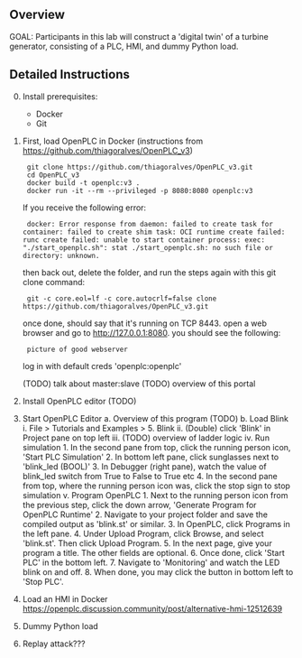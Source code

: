 ## Overview
GOAL: Participants in this lab will construct a 'digital twin' of a turbine generator, consisting of a PLC, HMI, and dummy Python load.

## Detailed Instructions
0. Install prerequisites:
    - Docker
    - Git
1. First, load OpenPLC in Docker (instructions from https://github.com/thiagoralves/OpenPLC_v3)

        git clone https://github.com/thiagoralves/OpenPLC_v3.git
        cd OpenPLC_v3
        docker build -t openplc:v3 .
        docker run -it --rm --privileged -p 8080:8080 openplc:v3

    If you receive the following error:

        docker: Error response from daemon: failed to create task for container: failed to create shim task: OCI runtime create failed: runc create failed: unable to start container process: exec: "./start_openplc.sh": stat ./start_openplc.sh: no such file or directory: unknown.

    then back out, delete the folder, and run the steps again with this git clone command:

        git -c core.eol=lf -c core.autocrlf=false clone https://github.com/thiagoralves/OpenPLC_v3.git

    once done, should say that it's running on TCP 8443. open a web browser and go to http://127.0.0.1:8080. you should see the following:

        picture of good webserver

    log in with default creds 'openplc:openplc'

    (TODO) talk about master:slave
    (TODO) overview of this portal

2. Install OpenPLC editor (TODO)
3. Start OpenPLC Editor
    a. Overview of this program (TODO)
    b. Load Blink
        i. File > Tutorials and Examples > 5. Blink
        ii. (Double) click 'Blink' in Project pane on top left
        iii. (TODO) overview of ladder logic
        iv. Run simulation
            1. In the second pane from top, click the running person icon, 'Start PLC Simulation'
            2. In bottom left pane, click sunglasses next to 'blink_led (BOOL)'
            3. In Debugger (right pane), watch the value of blink_led switch from True to False to True etc
            4. In the second pane from top, where the running person icon was, click the stop sign to stop simulation
        v. Program OpenPLC
            1. Next to the running person icon from the previous step, click the down arrow, 'Generate Program for OpenPLC Runtime'
            2. Navigate to your project folder and save the compiled output as 'blink.st' or similar.
            3. In OpenPLC, click Programs in the left pane.
            4. Under Upload Program, click Browse, and select 'blink.st'. Then click Upload Program.
            5. In the next page, give your program a title. The other fields are optional.
            6. Once done, click 'Start PLC' in the bottom left.
            7. Navigate to 'Monitoring' and watch the LED blink on and off.
            8. When done, you may click the button in bottom left to 'Stop PLC'.

3. Load an HMI in Docker
    https://openplc.discussion.community/post/alternative-hmi-12512639
4. Dummy Python load
5. Replay attack???

